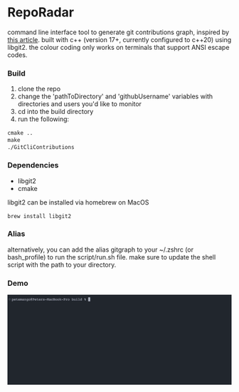 # RepoRadar 
command line interface tool to generate git contributions graph, inspired by [this article](https://flaviocopes.com/go-git-contributions/). built with c++ (version 17+, currently configured to c++20) using libgit2. the colour coding only works on terminals that support ANSI escape codes.

### Build
1. clone the repo
2. change the 'pathToDirectory' and 'githubUsername' variables with directories and users you'd like to monitor
3. cd into the build directory
4. run the following:
```
cmake ..
make
./GitCliContributions
```

### Dependencies
* libgit2
* cmake

libgit2 can be installed via homebrew on MacOS
```
brew install libgit2
```

### Alias
alternatively, you can add the alias gitgraph to your ~/.zshrc (or bash_profile) to run the script/run.sh file. make sure to update the shell script with the path to your directory.

### Demo
![demo](/assets/demo_gif.gif)

